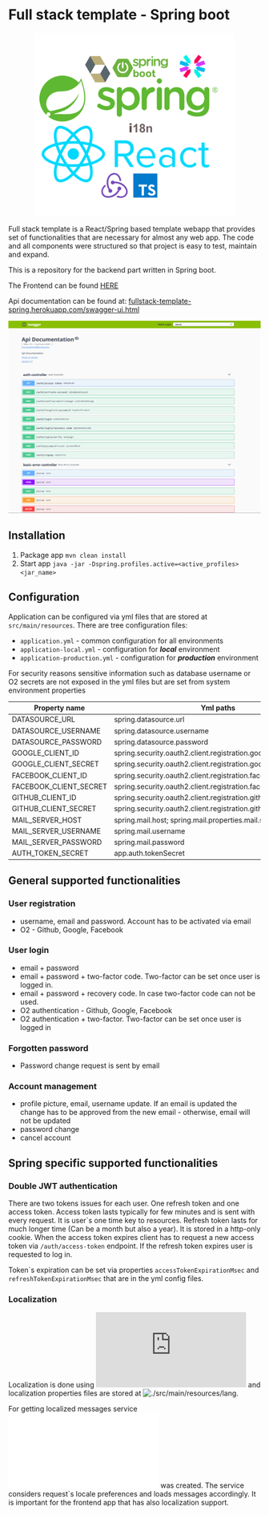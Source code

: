 # Full stack template - Spring boot 


<p align="center">
 <img src="./docs/logo.png" width="400">
</p>

Full stack template is a React/Spring based template webapp that provides set of functionalities that are necessary for almost any web app. The code and all components were structured so that project is easy to test, maintain and expand.

This is a repository for the backend part written in Spring boot.

The Frontend can be found [HERE](https://github.com/Hasatori/fullstack-boilerplate-react-frontend)

Api documentation can be found at:  <a href="https://fullstack-template-spring.herokuapp.com/swagger-ui.html" target="_blank">fullstack-template-spring.herokuapp.com/swagger-ui.html</a>

![swagger_front_page](./docs/swagger_front_page.png)

## Installation

1) Package app `mvn clean install`
2) Start app `java -jar -Dspring.profiles.active=<active_profiles> <jar_name> `


## Configuration

Application can be configured via yml files that are stored at `src/main/resources`. There are tree configuration files:

* `application.yml` - common configuration for all environments
* `application-local.yml` - configuration for **_local_** environment
* `application-production.yml` - configuration for **_production_** environment

For security reasons sensitive information such as database username or O2 secrets are not exposed in the yml files but are set from system environment properties

| Property name           | Yml paths            |                              
| -----------             | -----------           |
| DATASOURCE_URL          | spring.datasource.url                                           
| DATASOURCE_USERNAME     | spring.datasource.username                                      
| DATASOURCE_PASSWORD     | spring.datasource.password                                      
| GOOGLE_CLIENT_ID        | spring.security.oauth2.client.registration.google.clientId             
| GOOGLE_CLIENT_SECRET    | spring.security.oauth2.client.registration.google.clientSecret         
| FACEBOOK_CLIENT_ID      | spring.security.oauth2.client.registration.facebook.clientId             
| FACEBOOK_CLIENT_SECRET  | spring.security.oauth2.client.registration.facebook.clientSecret         
| GITHUB_CLIENT_ID        | spring.security.oauth2.client.registration.github.clientId             
| GITHUB_CLIENT_SECRET    | spring.security.oauth2.client.registration.github.clientSecret         
| MAIL_SERVER_HOST        | spring.mail.host; spring.mail.properties.mail.smtp.ssl.trust        
| MAIL_SERVER_USERNAME    | spring.mail.username         
| MAIL_SERVER_PASSWORD    | spring.mail.password
| AUTH_TOKEN_SECRET       | app.auth.tokenSecret

## General supported functionalities
### User registration
  * username, email and password. Account has to be activated via email
  * O2 - Github, Google, Facebook
### User login
  * email + password
  * email + password + two-factor code. Two-factor can be set once user is logged in.
  * email + password + recovery code. In case two-factor code can not be used.
  * O2 authentication - Github, Google, Facebook
  * O2 authentication + two-factor. Two-factor can be set once user is logged in
### Forgotten password 
   * Password change request is sent by email
### Account management
  * profile picture, email, username update. If an email is updated the change has to be approved from the new email -
    otherwise, email will not be updated
  * password change
  * cancel account

## Spring specific supported functionalities

### Double JWT authentication

There are two tokens issues for each user. One refresh token and one access token. Access token lasts typically for few minutes and is sent with every request. It is user\`s one time key to resources. Refresh token lasts for much longer time (Can be a month but also a year). It is stored in a http-only cookie. When the access token expires client has to request a new access token via `/auth/access-token` endpoint. If the refresh token expires user is requested to log in.

Token\`s expiration can be set via properties `accessTokenExpirationMsec` and `refreshTokenExpirationMsec` that are in the yml config files.

### Localization 

Localization is done using ![ResourceBundleMessageSource](https://docs.spring.io/spring-framework/docs/current/javadoc-api/org/springframework/context/support/ResourceBundleMessageSource.html) and localization properties files are stored at ![./src/main/resources/lang](./src/main/resources/lang). 

For getting localized messages service ![MessageService](./src/main/java/com/example/fullstacktemplate/service/MessageService.java) was created. The service considers request\`s locale preferences and loads messages accordingly. It is important for the frontend app that has also localization support.





